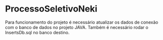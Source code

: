 # ProcessoSeletivoNeki
Para funcionamento do projeto é necessário atualizar os dados de conexão com o banco de dados no projeto JAVA. Também é necessário rodar o InsertsDb.sql no banco destino.